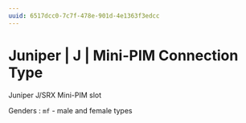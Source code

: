 ```yaml
---
uuid: 6517dcc0-7c7f-478e-901d-4e1363f3edcc
---
```

# Juniper | J | Mini-PIM Connection Type

Juniper J/SRX Mini-PIM slot

Genders
: `mf` - male and female types
